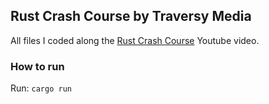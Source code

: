 ## Rust Crash Course by Traversy Media

All files I coded along the [Rust Crash Course](https://www.youtube.com/watch?v=zF34dRivLOw) Youtube video.

### How to run

Run: `cargo run`
